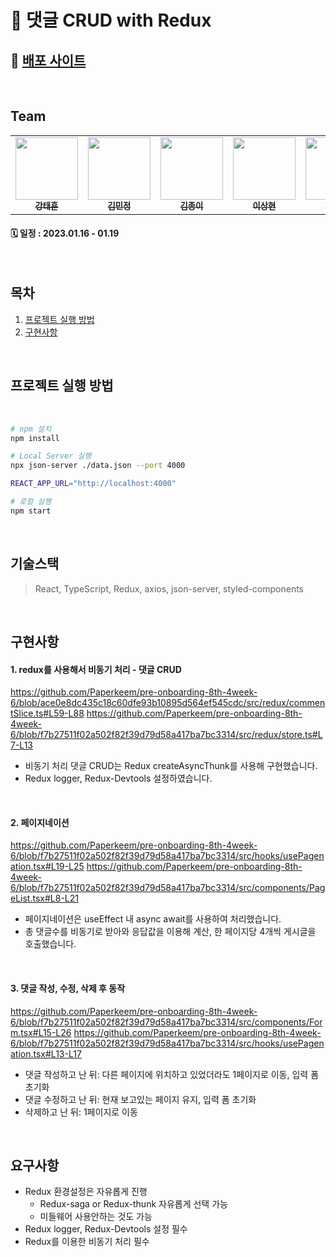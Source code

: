 # 📝 댓글 CRUD with Redux

## 📌 [배포 사이트](https://pre-onboarding-8th-4week-6.netlify.app/)

</br>

## Team

<table>
  <tbody>
    <tr>
      <td align="center"><a href="https://github.com/TaeTaehoon"><img src="https://user-images.githubusercontent.com/107424974/212338752-939b2522-7b0a-4e7c-9ef4-85d957ec8f7c.jpeg" width="100px;" alt=""/><br /><sub><b>강태훈</b></sub></a><br /></td>
      <td align="center"><a href="https://github.com/Tenykim1109"><img src="https://user-images.githubusercontent.com/107424974/212338696-72b9433d-2ed5-4954-b9ce-ef444aa662eb.jpeg" width="100px;" alt=""/><br /><sub><b>김민정</b></sub></a><br /></td>
      <td align="center"><a href="https://github.com/Paperkeem"><img src="https://user-images.githubusercontent.com/107424974/212338824-fc8fd767-7ed3-4600-9596-7665f823be03.jpeg" width="100px;" alt=""/><br /><sub><b>김종이</b></sub></a><br /></td>
      <td align="center"><a href="https://github.com/sanghyun-lee2"><img src="https://user-images.githubusercontent.com/107424974/212338676-3e3b273b-5860-4eed-b971-1a26a9572e74.png" width="100px;" alt=""/><br /><sub><b>이상현</b></sub></a><br /></td>
      <td align="center"><a href="https://github.com/LEE-YO-HAN"><img src="https://user-images.githubusercontent.com/107424974/212338768-2d0c7044-dc9e-4379-b9a9-bd7252e13287.png" width="100px;" alt=""/><br /><sub><b>이요한</b></sub></a><br /></td>
      <td align="center"><a href="https://github.com/rlorxl"><img src="https://user-images.githubusercontent.com/107424974/212338810-22a9d6cf-8073-45f5-a45a-a1025011d445.jpeg" width="100px;" alt=""/><br /><sub><b>이조은</b></sub></a><br /></td>
    </tr>
  </tbody>
</table>

#### 🗓 일정 : 2023.01.16 - 01.19

</br>

## 목차

1. [프로젝트 실행 방법](#프로젝트-실행-방법)
2. [구현사항](#구현사항)

</br>

## 프로젝트 실행 방법

<br>

```bash
# npm 설치
npm install
```

```bash
# Local Server 실행
npx json-server ./data.json --port 4000
```

```bash
REACT_APP_URL="http://localhost:4000"
```

```bash
# 로컬 실행
npm start
```

<br>

## 기술스택

> React, TypeScript, Redux, axios, json-server, styled-components

<br>

## 구현사항

#### 1. redux를 사용해서 비동기 처리 - 댓글 CRUD

https://github.com/Paperkeem/pre-onboarding-8th-4week-6/blob/ace0e8dc435c18c60dfe93b10895d564ef545cdc/src/redux/commentSlice.ts#L59-L88
https://github.com/Paperkeem/pre-onboarding-8th-4week-6/blob/f7b27511f02a502f82f39d79d58a417ba7bc3314/src/redux/store.ts#L7-L13

 - 비동기 처리 댓글 CRUD는 Redux createAsyncThunk를 사용해 구현했습니다.
 - Redux logger, Redux-Devtools 설정하였습니다.

</br>

#### 2. 페이지네이션

https://github.com/Paperkeem/pre-onboarding-8th-4week-6/blob/f7b27511f02a502f82f39d79d58a417ba7bc3314/src/hooks/usePagenation.tsx#L19-L25
https://github.com/Paperkeem/pre-onboarding-8th-4week-6/blob/f7b27511f02a502f82f39d79d58a417ba7bc3314/src/components/PageList.tsx#L8-L21

 - 페이지네이션은 useEffect 내 async await를 사용하여 처리했습니다.
 - 총 댓글수를 비동기로 받아와 응답값을 이용해 계산, 한 페이지당 4개씩 게시글을 호출했습니다.

</br>

#### 3. 댓글 작성, 수정, 삭제 후 동작

https://github.com/Paperkeem/pre-onboarding-8th-4week-6/blob/f7b27511f02a502f82f39d79d58a417ba7bc3314/src/components/Form.tsx#L15-L26
https://github.com/Paperkeem/pre-onboarding-8th-4week-6/blob/f7b27511f02a502f82f39d79d58a417ba7bc3314/src/hooks/usePagenation.tsx#L13-L17

   - 댓글 작성하고 난 뒤: 다른 페이지에 위치하고 있었더라도 1페이지로 이동, 입력 폼 초기화
   - 댓글 수정하고 난 뒤: 현재 보고있는 페이지 유지, 입력 폼 초기화
   - 삭제하고 난 뒤: 1페이지로 이동

</br>

## 요구사항

- Redux 환경설정은 자유롭게 진행
   - Redux-saga or Redux-thunk 자유롭게 선택 가능
   - 미들웨어 사용안하는 것도 가능
- Redux logger, Redux-Devtools 설정 필수
- Redux를 이용한 비동기 처리 필수
